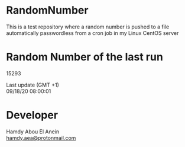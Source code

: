 # RandomNumber    
This is a test repository where a random number is pushed to a file automatically passwordless from a cron job in my Linux CentOS server    
# Random Number of the last run   
15293
      
Last update (GMT +1)    
09/18/20 08:00:01
# Developer    
Hamdy Abou El Anein   
hamdy.aea@protonmail.com
